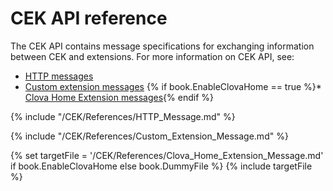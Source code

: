# CEK API reference
The CEK API contains message specifications for exchanging information between CEK and extensions. For more information on CEK API, see:
* [HTTP messages](#HTTPMessage)
* [Custom extension messages](#CustomExtMessage)
{% if book.EnableClovaHome == true %}* [Clova Home Extension messages](#ClovaHomeExtMessage){% endif %}

{% include "/CEK/References/HTTP_Message.md" %}

{% include "/CEK/References/Custom_Extension_Message.md" %}

{% set targetFile = '/CEK/References/Clova_Home_Extension_Message.md' if book.EnableClovaHome else book.DummyFile %}
{% include targetFile  %}
